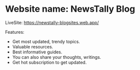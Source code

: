 
# Website name: NewsTally Blog
LiveSite: https://newstally-blogsites.web.app/

Features:

- Get most updated, trendy topics.
- Valuable resources.
- Best informative guides.
- You can also share your thoughts, writings.
- Get hot subscription to get updated.

